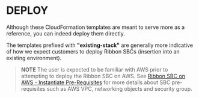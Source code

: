 # DEPLOY

Although these CloudFormation templates are meant to serve more as a reference, you can indeed deploy them directly.  

The templates prefixed with **"existing-stack"** are generally more indicative of how we expect customers to deploy Ribbon SBCs (insertion into an existing environment).

>  **NOTE** 
>  The user is expected to be familiar with AWS prior to attempting to deploy the Ribbon SBC on AWS.
>  See [Ribbon SBC on AWS - Instantiate Pre-Requisites](https://github.com/RibbonCommunications/sbc_aws_cloudformation/blob/master/supported/pre_requisites/README.md#ribbon-sbc-on-aws---instantiate-pre-requisites) for more details about SBC pre-requisites such as AWS VPC, networking objects and security group. 
